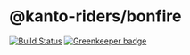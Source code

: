 # @kanto-riders/bonfire

[![Build Status](https://travis-ci.org/kanto-riders/bonfire.svg?branch=master)](https://travis-ci.org/kanto-riders/bonfire)
[![Greenkeeper badge](https://badges.greenkeeper.io/kanto-riders/bonfire.svg)](https://greenkeeper.io/)
